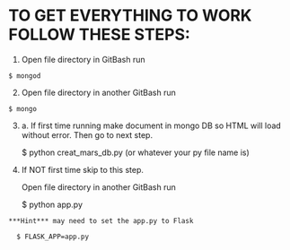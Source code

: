 # TO GET EVERYTHING TO WORK FOLLOW THESE STEPS:

  1. Open file directory in GitBash run

    $ mongod
    
  2. Open file directory in another GitBash run

    $ mongo
    
  3. a. If first time running make document in mongo DB so HTML will load without error. Then go to next step.

     $ python creat_mars_db.py      (or whatever your py file name is)
    
  3. If NOT first time skip to this step.

     Open file directory in another GitBash run

     $ python app.py
     
     
     
     
    ***Hint*** may need to set the app.py to Flask
    
      $ FLASK_APP=app.py
